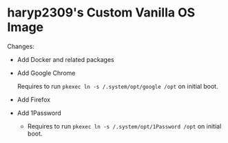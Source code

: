 # haryp2309's Custom Vanilla OS Image
 
Changes:
- Add Docker and related packages
- Add Google Chrome
  
  Requires to run `pkexec ln -s /.system/opt/google /opt` on initial boot.
- Add Firefox
- Add 1Password
  - Requires to run `pkexec ln -s /.system/opt/1Password /opt` on initial boot.
